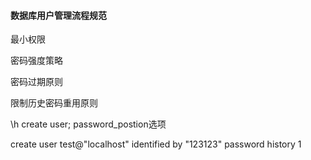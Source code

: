 #### 数据库用户管理流程规范
最小权限

密码强度策略

密码过期原则

限制历史密码重用原则


\h create user;
password_postion选项

create user test@"localhost" identified by "123123" password history 1
